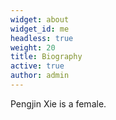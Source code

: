 ```yaml
---
widget: about
widget_id: me
headless: true
weight: 20
title: Biography
active: true
author: admin
---
```

P﻿engjin Xie is a female.